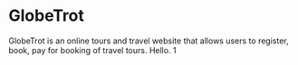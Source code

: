 # GlobeTrot

GlobeTrot is an online tours and travel website that allows users to register, book, pay for booking of travel tours.
Hello.
1

